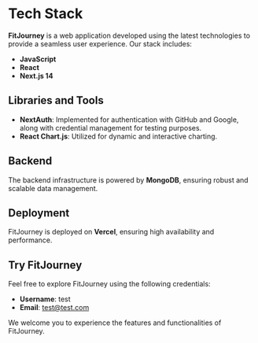 # Tech Stack

**FitJourney** is a web application developed using the latest technologies to provide a seamless user experience. Our stack includes:

- **JavaScript**
- **React**
- **Next.js 14**

## Libraries and Tools

- **NextAuth**: Implemented for authentication with GitHub and Google, along with credential management for testing purposes.
- **React Chart.js**: Utilized for dynamic and interactive charting.

## Backend

The backend infrastructure is powered by **MongoDB**, ensuring robust and scalable data management.

## Deployment

FitJourney is deployed on **Vercel**, ensuring high availability and performance.

## Try FitJourney

Feel free to explore FitJourney using the following credentials:

- **Username**: test
- **Email**: test@test.com

We welcome you to experience the features and functionalities of FitJourney.
